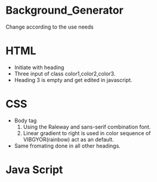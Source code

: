 # Background_Generator
Change according to the use needs
# HTML
  * Initiate with heading
  * Three input of class color1,color2,color3.
  * Heading 3 is empty and get edited in javascript.
# CSS
  * Body tag
    1. Using the Raleway and sans-serif combination font.
    2. Linear gradient to right is used in color sequence of VIBGYOR(rainbow) act as an default.
  * Same fromating done in all other headings.
# Java Script

    
